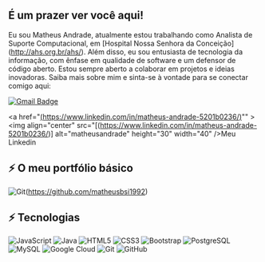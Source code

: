 ## É um prazer ver você aqui! 


Eu sou Matheus Andrade, atualmente estou trabalhando como Analista de Suporte Computacional, em  [Hospital Nossa Senhora da Conceição] (http://ahs.org.br/ahs/). Além disso, eu sou entusiasta de tecnologia da informação, com ênfase em qualidade de software e um defensor de código aberto. Estou sempre aberto a colaborar em projetos e ideias inovadoras. Saiba mais sobre mim e sinta-se à vontade para se conectar comigo aqui:

[![Gmail Badge](https://img.shields.io/badge/-matheusbsi1992@gmail.com-c14438?style=flat-square&logo=Gmail&logoColor=white&link=mailto:matheusbsi1992@gmail.com)](mailto:matheusbsi1992@gmail.com)

<a href="[(https://www.linkedin.com/in/matheus-andrade-5201b0236/)](https://img.shields.io/badge/LinkedIn-0077B5?style=for-the-badge&logo=linkedin&logoColor=white)"" ><img align="center" src="[(https://www.linkedin.com/in/matheus-andrade-5201b0236/)] alt="matheusandrade" height="30" width="40" />Meu Linkedin</a>

## ⚡ O meu portfólio básico

![Git](https://img.shields.io/badge/-Git-black?style=flat-square&logo=git)(https://github.com/matheusbsi1992)

## ⚡ Tecnologias

![JavaScript](https://img.shields.io/badge/-JavaScript-black?style=flat-square&logo=javascript)
![Java](https://img.shields.io/badge/-java-E34A86?style=flat-square&logo=java)
![HTML5](https://img.shields.io/badge/-HTML5-E34F26?style=flat-square&logo=html5&logoColor=white)
![CSS3](https://img.shields.io/badge/-CSS3-1572B6?style=flat-square&logo=css3)
![Bootstrap](https://img.shields.io/badge/-Bootstrap-563D7C?style=flat-square&logo=bootstrap)
![PostgreSQL](https://img.shields.io/badge/-PostgreSQL-336791?style=flat-square&logo=postgresql)
![MySQL](https://img.shields.io/badge/-MySQL-black?style=flat-square&logo=mysql)
![Google Cloud](https://img.shields.io/badge/Google%20Cloud-black?style=flat-square&logo=google-cloud)
![Git](https://img.shields.io/badge/-Git-black?style=flat-square&logo=git)
![GitHub](https://img.shields.io/badge/-GitHub-181717?style=flat-square&logo=github)
